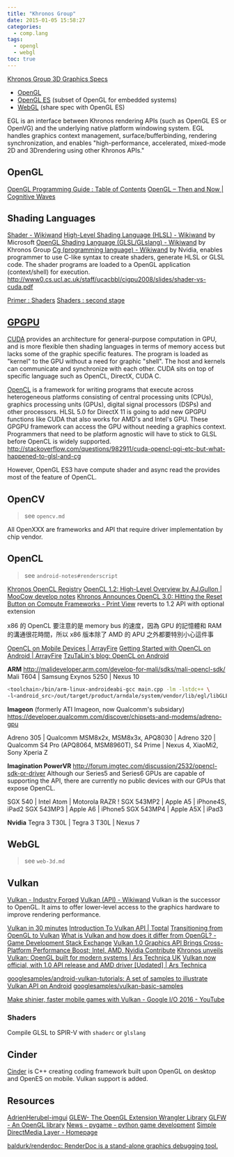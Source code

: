 ```yaml
---
title: "Khronos Group"
date: 2015-01-05 15:58:27
categories:
  - comp.lang
tags:
  - opengl
  - webgl
toc: true
---
```


[Khronos Group 3D Graphics Specs](http://www.wikiwand.com/en/Khronos_Group)

- [OpenGL](http://www.wikiwand.com/en/OpenGL)
- [OpenGL ES](http://www.wikiwand.com/en/OpenGL_ES) (subset of OpenGL for embedded systems)
- [WebGL](http://www.wikiwand.com/en/WebGL) (share spec with OpenGL ES)

EGL is an interface between Khronos rendering APIs (such as OpenGL ES or OpenVG) and the underlying native platform windowing system. EGL handles graphics context management, surface/bufferbinding, rendering synchronization, and enables "high-performance, accelerated, mixed-mode 2D and 3Drendering using other Khronos APIs."

## OpenGL

[OpenGL Programming Guide : Table of Contents](http://www.glprogramming.com/red/index.html)
[OpenGL – Then and Now | Cognitive Waves](https://cognitivewaves.wordpress.com/2015/04/24/opengl-then-and-now/)

## Shading Languages

[Shader - Wikiwand](http://www.wikiwand.com/en/Shader)
[High-Level Shading Language (HLSL) - Wikiwand](http://www.wikiwand.com/en/High-Level_Shading_Language) by Microsoft
[OpenGL Shading Language (GLSL/GLslang) - Wikiwand](http://www.wikiwand.com/en/OpenGL_Shading_Language) by Khronos Group
[Cg (programming language) - Wikiwand](http://www.wikiwand.com/en/Cg_%28programming_language%29) by Nvidia, enables programmer to use C-like syntax to create shaders, generate HLSL or GLSL code.
The shader programs are loaded to a OpenGL application (context/shell) for execution.
http://www0.cs.ucl.ac.uk/staff/ucacbbl/cigpu2008/slides/shader-vs-cuda.pdf

[Primer : Shaders](http://notes.underscorediscovery.com/shaders-a-primer/)
[Shaders : second stage](http://notes.underscorediscovery.com/shaders-second-stage/)

## [GPGPU](http://en.wikipedia.org/wiki/GPGPU)

[CUDA](http://en.wikipedia.org/wiki/CUDA) provides an architecture for general-purpose computation in GPU, and is more flexible then shading languages in terms of memory access but lacks some of the graphic specific features. The program is loaded as "kernel" to the GPU without a need for graphic "shell". The host and kernels can communicate and synchronize with each other.
CUDA sits on top of specific language such as OpenCL, DirectX, CUDA C.

[OpenCL](http://en.wikipedia.org/wiki/OpenCL) is a framework for writing programs that execute across heterogeneous platforms consisting of central processing units (CPUs), graphics processing units (GPUs), digital signal processors (DSPs) and other processors.
HLSL 5.0 for DirectX 11 is going to add new GPGPU functions like CUDA that also works for AMD's and Intel's GPU.
These GPGPU framework can access the GPU without needing a graphics context.
Programmers that need to be platform agnostic will have to stick to GLSL before OpenCL is widely supported.
http://stackoverflow.com/questions/982911/cuda-opencl-pgi-etc-but-what-happened-to-glsl-and-cg

However, OpenGL ES3 have compute shader and async read the provides most of the feature of OpenCL.

## OpenCV

> see `opencv.md`

All OpenXXX are frameworks and API that require driver implementation by chip vendor.

## OpenCL

> see `android-notes#renderscript`

[Khronos OpenCL Registry](https://www.khronos.org/registry/OpenCL/)
[OpenCL 1.2: High-Level Overview by AJ.Gullon | MooCow develop notes](http://kywk.github.io/moco/dev/graphic/opencl_opencl-12-high-level-overview.html)
[Khronos Announces OpenCL 3.0: Hitting the Reset Button on Compute Frameworks - Print View](https://www.anandtech.com/print/15746/opencl-30-announced-hitting-reset-on-compute-frameworks) reverts to 1.2 API with optional extension

x86 的 OpenCL 要注意的是 memory bus 的速度，因為 GPU 的記憶體和 RAM 的溝通很花時間，所以 x86 版本除了 AMD 的 APU 之外都要特別小心這件事

[OpenCL on Mobile Devices | ArrayFire](http://arrayfire.com/opencl-on-mobile-devices/)
[Getting Started with OpenCL on Android | ArrayFire](https://arrayfire.com/getting-started-with-opencl-on-android/)
[TzuTaLin's blog: OpenCL on Android](http://tzutalin.blogspot.hk/2016/06/opencl-on-android.html)

**ARM**
http://malideveloper.arm.com/develop-for-mali/sdks/mali-opencl-sdk/
Mali T604 | Samsung Exynos 5250 | Nexus 10

```sh
<toolchain>/bin/arm-linux-androideabi-gcc main.cpp -lm -lstdc++ \
-l<android_src>/out/target/product/arndale/system/vendor/lib/egl/libGLES_mali.so -o test_opencl
```

**Imageon** (formerly ATI Imageon, now Qualcomm's subsidary)
https://developer.qualcomm.com/discover/chipsets-and-modems/adreno-gpu

Adreno 305 | Qualcomm MSM8x2x, MSM8x3x, APQ8030 |
Adreno 320 | Qualcomm S4 Pro (APQ8064, MSM8960T), S4 Prime | Nexus 4, XiaoMi2, Sony Xperia Z

**Imagination PowerVR**
http://forum.imgtec.com/discussion/2532/opencl-sdk-or-driver
Although our Series5 and Series6 GPUs are capable of supporting the API, there are currently no public devices with our GPUs that expose OpenCL.

SGX 540 | Intel Atom | Motorola RAZR !
SGX 543MP2 | Apple A5 | iPhone4S, iPad2
SGX 543MP3 | Apple A6 | iPhone5
SGX 543MP4 | Apple A5X | iPad3

**Nvidia**
Tegra 3 T30L | Tegra 3 T30L | Nexus 7

## WebGL

> see `web-3d.md`

## Vulkan

[Vulkan - Industry Forged](https://www.khronos.org/vulkan/)
[Vulkan (API) - Wikiwand](https://www.wikiwand.com/en/Vulkan_%28API%29)
Vulkan is the successor to OpenGL. It aims to offer lower-level access to the graphics hardware to improve rendering performance.

[Vulkan in 30 minutes](https://renderdoc.org/vulkan-in-30-minutes.html)
[Introduction To Vulkan API | Toptal](https://www.toptal.com/api-developers/a-brief-overview-of-vulkan-api/)
[Transitioning from OpenGL to Vulkan](https://developer.nvidia.com/transitioning-opengl-vulkan)
[What is Vulkan and how does it differ from OpenGL? - Game Development Stack Exchange](http://gamedev.stackexchange.com/questions/96014/what-is-vulkan-and-how-does-it-differ-from-opengl)
[Vulkan 1.0 Graphics API Brings Cross-Platform Performance Boost; Intel, AMD, Nvidia Contribute](http://www.tomshardware.com/news/khronos-group-vulkan-1-api,31207.html)
[Khronos unveils Vulkan: OpenGL built for modern systems | Ars Technica UK](http://arstechnica.co.uk/gadgets/2015/03/khronos-unveils-vulkan-opengl-built-for-modern-systems/)
[Vulkan now official, with 1.0 API release and AMD driver [Updated] | Ars Technica](http://arstechnica.com/gaming/2016/02/vulkan-gets-official-with-1-0-release-and-amd-driver/)

[googlesamples/android-vulkan-tutorials: A set of samples to illustrate Vulkan API on Android](https://github.com/googlesamples/android-vulkan-tutorials)
[googlesamples/vulkan-basic-samples](https://github.com/googlesamples/vulkan-basic-samples)

[Make shinier, faster mobile games with Vulkan - Google I/O 2016 - YouTube](https://www.youtube.com/watch?v=zV_H3QzRhuI)

### Shaders

Compile GLSL to SPIR-V with `shaderc` or `glslang`

## Cinder

[Cinder](https://libcinder.org/) is C++ creating coding framework built upon OpenGL on desktop and OpenES on mobile. Vulkan support is added.

## Resources

[AdrienHerubel-imgui](https://github.com/AdrienHerubel/imgui)
[GLEW- The OpenGL Extension Wrangler Library](http://glew.sourceforge.net/)
[GLFW - An OpenGL library](http://www.glfw.org/)
[News - pygame - python game development](http://www.pygame.org/news.html)
[Simple DirectMedia Layer - Homepage](http://www.libsdl.org/)

[baldurk/renderdoc: RenderDoc is a stand-alone graphics debugging tool.](https://github.com/baldurk/renderdoc)
